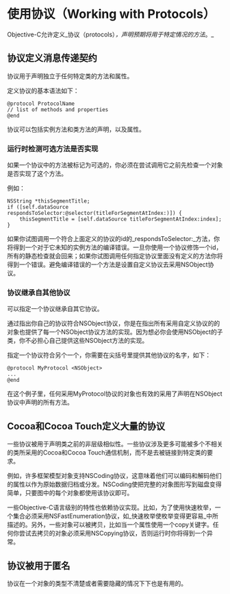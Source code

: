 # 使用协议（Working with Protocols）

Objective-C允许定义_协议（protocols）_，声明预期将用于特定情况的方法_。_

## 协议定义消息传递契约

协议用于声明独立于任何特定类的方法和属性。

定义协议的基本语法如下：

```
@protocol ProtocolName
// list of methods and properties
@end
```

协议可以包括实例方法和类方法的声明，以及属性。

### 运行时检测可选方法是否实现

如果一个协议中的方法被标记为可选的，你必须在尝试调用它之前先检查一个对象是否实现了这个方法。

例如：

```
NSString *thisSegmentTitle;
if ([self.dataSource respondsToSelector:@selector(titleForSegmentAtIndex:)]) {
    thisSegmentTitle = [self.dataSource titleForSegmentAtIndex:index];
}
```

如果你试图调用一个符合上面定义的协议的id的_respondsToSelector:_方法，你将得到一个对于它未知的实例方法的编译错误。一旦你使用一个协议修饰一个id，所有的静态检查就会回来；如果你试图调用任何指定协议里面没有定义的方法你将得到一个错误。避免编译错误的一个方法是设置自定义协议去采用NSObject协议。

### 协议继承自其他协议

可以指定一个协议继承自其它协议。

通过指出你自己的协议符合NSObject协议，你是在指出所有采用自定义协议的的对象也提供了每一个NSObject协议方法的实现。因为想必你会使用NSObject的子类，你不必担心自己提供这些NSObject方法的实现。

指定一个协议符合另个一个，你需要在尖括号里提供其他协议的名字，如下：

```
@protocol MyProtocol <NSObject>
...
@end
```

在这个例子里，任何采用MyProtocol协议的对象也有效的采用了声明在NSObject协议中声明的所有方法。

## Cocoa和Cocoa Touch定义大量的协议

一些协议被用于声明类之前的非层级相似性。一些协议涉及更多可能被多个不相关的类所采用的Cocoa和Cocoa Touch通信机制，而不是去被链接到特定类的要求。

例如，许多框架模型对象支持NSCoding协议，这意味着他们可以编码和解码他们的属性以作为原始数据归档或分发。NSCoding使把完整的对象图形写到磁盘变得简单，只要图中的每个对象都使用该协议即可。

一些Objective-C语言级别的特性也依赖协议实现。比如，为了使用快速枚举，一个集合必须采用NSFastEnumeration协议，如_快速枚举使枚举变得更容易_中所描述的。另外，一些对象可以被拷贝，比如当一个属性使用一个copy关键字。任何你尝试去拷贝的对象必须采用NSCopying协议，否则运行时你将得到一个异常。

## 协议被用于匿名

协议在一个对象的类型不清楚或者需要隐藏的情况下下也是有用的。

